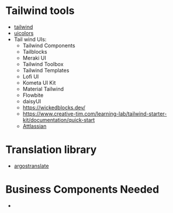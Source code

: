 # Tailwind tools

- [tailwind](https://tailwind.ink/)
- [uicolors](https://uicolors.app/create)
- Tail wind UIs:
  - Tailwind Components
  - Tailblocks
  - Meraki UI
  - Tailwind Toolbox
  - Tailwind Templates
  - Lofi UI
  - Kometa UI Kit
  - Material Tailwind
  - Flowbite
  - daisyUI
  - https://wickedblocks.dev/
  - https://www.creative-tim.com/learning-lab/tailwind-starter-kit/documentation/quick-start
  - [Attlassian](https://bitbucket.org/atlassian/atlassian-frontend-mirror/src/master/)

# Translation library

- [argostranslate](https://github.com/argosopentech/argos-translate)

# Business Components Needed

-
